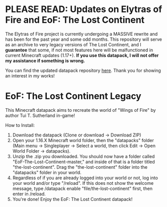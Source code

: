 # PLEASE READ: Updates on Elytras of Fire and EoF: The Lost Continent
The Elytras of Fire project is currently undergoing a MASSIVE rewrite and has been for the past year and some odd months. This repository will serve as an archive to very legacy versions of The Lost Continent, and I **guarantee** that some, if not most features here will be malfunctioned in current Minecraft updates (1.17+). **If you use this datapack, I will not offer my assistance if something is wrong.**

You can find the updated datapack repository [here](https://github.com/iHeronGH/Elytras-of-Fire). Thank you for showing an interest in my works!

# EoF: The Lost Continent Legacy
This Minecraft datapack aims to recreate the world of "Wings of Fire" by author Tui T. Sutherland in-game!

How to Install:

1. Download the datapack (Clone or download -> Download ZIP)
2. Open your 1.16.X Minecraft world folder, then the "datapacks" folder (Main menu -> Singleplayer -> Select a world, then click Edit -> Open World Folder -> datapacks).
3. Unzip the .zip you downloaded. You should now have a folder called "EoF-The-Lost-Continent-master," and inside of that is a folder titled "the-lost-continent". Drag the "the-lost-continent" folder into the "datapacks" folder in your world.
4. Regardless of if you are already logged into your world or not, log into your world and/or type "/reload". If this does not show the welcome message, type /datapack enable "file/the-lost-continent" first, then enter in /reload.
5. You're done! Enjoy the EoF: The Lost Continent datapack!

